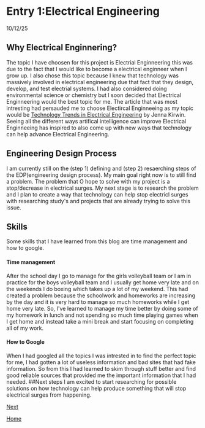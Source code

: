 # Entry 1:Electrical Engineering
10/12/25
## Why Electrical Enginnering?
The topic I have choosen for this project is Electrial Enginneering this was due to the fact that I would like to become a electrical enginneer when I grow up. I also chose this topic because I knew that technology was massively involved in electrical engineering due that fact that they design, develop, and test electrial systems. I had also considered doing environmental science or chemistry but I soon decided that Electrical Enginneering would the best topic for me. The article that was most intresting had persauded me to choose Electircal Enginneeing as my topic would be [Technology Trends in Electrical Engineering](https://www.excelsior.edu/article/innovations-in-electricalengineering/#:~:text=Artificial%20intelligence%20(AI)%20enhances%20efficiency,minimizing%20downtime%20for%20many%20businesses.) by Jenna Kirwin. Seeing all the different ways artifical intelligence can improve Electrical Enginneeing has inspired to also come up with new ways that technology can help advance Electrical Engineering.
## Engineering Design Process
I am currently still on the (step 1) defining and (step 2) resaerching steps of the EDP(engineering design process). My main goal right now is to still find a problem. The problem that O hope to solve with my project is a stop/decrease in electrical surges. My next stage is to research the problem and I plan to create a way that technology can help stop electricl surges with researching study's and projects that are already trying to solve this issue.
## Skills
Some skills that I have learned from this blog are time management and how to google.
#### Time management
After the school day I go to manage for the girls volleyball team or I am in practice for the boys volleyball team and I usually get home very late and on the weekends I do boxing which takes up a lot of my weekend. This had created a problem because the schoolwork and homeworks are increasing by the day and it is very hard to manage so much homeworks while I get home very late. So, I've learned to manage my time better by doing some of my homework in lunch and not spending so much time playing games when I get home and instead take a mini break and start focusing on completing all of my work.
#### How to Google
When I had googled all the topics I was intrested in to find the perfect topic for me, I had gotten a lot of useless information and bad sites that had fake information. So from this I had learned to skim through stuff better and find good reliable sources that provided me the important information that I had needed.
##Next steps
I am excited to start researching for possible solutions on how technology can help produce something that will stop electrical surges from happening.



[Next](entry02.md)

[Home](../README.md)
